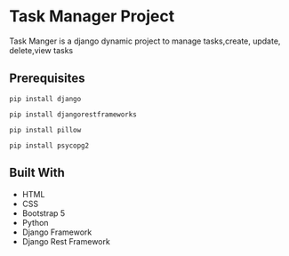 # Task Manager Project
Task Manger is a django dynamic project to manage tasks,create, update, delete,view tasks
## Prerequisites

```
pip install django
```
```
pip install djangorestframeworks
```
```
pip install pillow
```
```
pip install psycopg2
```
## Built With

- HTML
- CSS
- Bootstrap 5
- Python
- Django Framework
- Django Rest Framework


